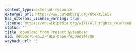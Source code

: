```yaml
---
content_type: external-resource
external_url: http://www.gutenberg.org/etext/1657
has_external_license_warning: true
license: https://en.wikipedia.org/wiki/All_rights_reserved
status: ''
title: download from Project Gutenberg
uid: dd06bc76-e512-4916-ba6e-fe50ed9f4706
wayback_url: ''
---
```


